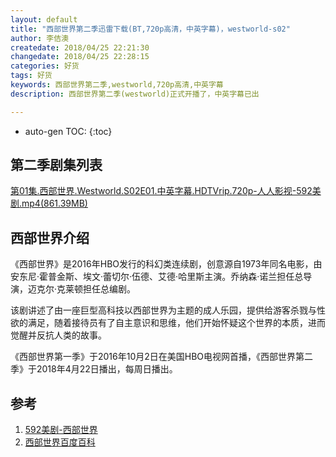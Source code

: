 ```yaml
---
layout: default
title: "西部世界第二季迅雷下载(BT,720p高清，中英字幕)，westworld-s02"
author: 李佶澳
createdate: 2018/04/25 22:21:30
changedate: 2018/04/25 22:28:15
categories: 好货
tags: 好货
keywords: 西部世界第二季,westworld,720p高清,中英字幕
description: 西部世界第二季(westworld)正式开播了，中英字幕已出

---
```


* auto-gen TOC:
{:toc}

## 第二季剧集列表

[第01集.西部世界.Westworld.S02E01.中英字幕.HDTVrip.720p-人人影视-592美剧.mp4(861.39MB)](ed2k://|file|[www.592meiju.com].西部世界.Westworld.S02E01.中英字幕.HDTVrip.720p-人人影视-592美剧.mp4|903236273|9e0d069937efdffc119ec0af78c182fb|h=wna32aqevffbqbodnscqfrlxisjnjdzn|/)

## 西部世界介绍

《西部世界》是2016年HBO发行的科幻类连续剧，创意源自1973年同名电影，由安东尼·霍普金斯、埃文·蕾切尔·伍德、艾德·哈里斯主演。乔纳森·诺兰担任总导演，迈克尔·克莱顿担任总编剧。 

该剧讲述了由一座巨型高科技以西部世界为主题的成人乐园，提供给游客杀戮与性欲的满足，随着接待员有了自主意识和思维，他们开始怀疑这个世界的本质，进而觉醒并反抗人类的故事。

《西部世界第一季》于2016年10月2日在美国HBO电视网首播，《西部世界第二季》于2018年4月22日播出，每周日播出。

## 参考

1. [592美剧-西部世界][1]
2. [西部世界百度百科][2]

[1]: http://www.592meiju.com/video/7262.html  "592美剧" 
[2]: https://baike.baidu.com/item/%E8%A5%BF%E9%83%A8%E4%B8%96%E7%95%8C/16357504?fr=aladdin "西部世界百度百科"
